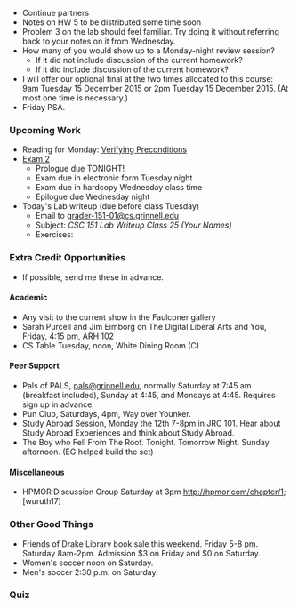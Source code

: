 * Continue partners
* Notes on HW 5 to be distributed some time soon
* Problem 3 on the lab should feel familiar.  Try doing it without referring
  back to your notes on it from Wednesday.
* How many of you would show up to a Monday-night review session?
    * If it did not include discussion of the current homework?
    * If it did include discussion of the current homework?
* I will offer our optional final at the two times allocated to this course: 
  9am Tuesday 15 December 2015 or 2pm Tuesday 15 December 2015.  (At most 
  one time is necessary.)
* Friday PSA.

### Upcoming Work

* Reading for Monday:
  [Verifying Preconditions](../readings/preconditions-reading.html) 
* [Exam 2](../assignments/exam.02.html)  
    * Prologue due TONIGHT!
    * Exam due in electronic form Tuesday night
    * Exam due in hardcopy Wednesday class time
    * Epilogue due Wednesday night
* Today's Lab writeup (due before class Tuesday)
    * Email to <grader-151-01@cs.grinnell.edu> 
    * Subject: _CSC 151 Lab Writeup Class 25 (Your Names)_
    * Exercises: 

### Extra Credit Opportunities

* If possible, send me these in advance.

#### Academic

* Any visit to the current show in the Faulconer gallery
* Sarah Purcell and Jim Eimborg on The Digital Liberal Arts and You,
  Friday, 4:15 pm, ARH 102
* CS Table Tuesday, noon, White Dining Room (C)

#### Peer Support

* Pals of PALS, pals@grinnell.edu, normally Saturday at 7:45 am (breakfast
  included), Sunday at 4:45, and Mondays at 4:45.  Requires sign up in 
  advance.  
* Pun Club, Saturdays, 4pm, Way over Younker.
* Study Abroad Session, Monday the 12th 7-8pm in JRC 101.  Hear about 
  Study Abroad Experiences and think about Study Abroad.
* The Boy who Fell From The Roof.  Tonight.  Tomorrow Night.  Sunday 
  afternoon. (EG helped build the set)

#### Miscellaneous

* HPMOR Discussion Group Saturday at 3pm <http://hpmor.com/chapter/1>;
  [wuruth17]

### Other Good Things

* Friends of Drake Library book sale this weekend.
  Friday 5-8 pm.  Saturday 8am-2pm.  Admission $3 on Friday and $0 
  on Saturday.
* Women's soccer noon on Saturday.
* Men's soccer 2:30 p.m. on Saturday.

### Quiz

